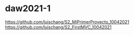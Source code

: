 # daw2021-1

https://github.com/luischang/S2_MiPrimerProyecto_10042021
https://github.com/luischang/S2_FirstMVC_10042021

